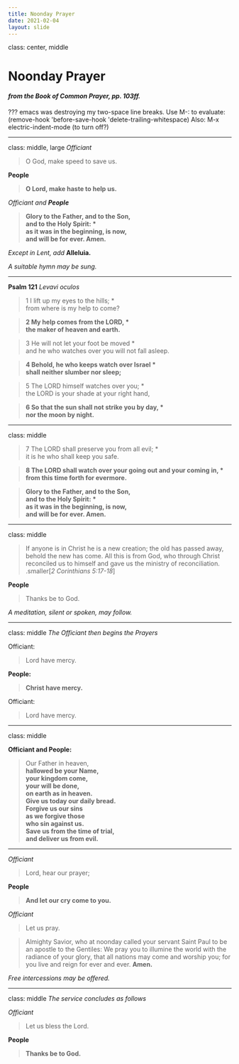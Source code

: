 ```yaml
---
title: Noonday Prayer
date: 2021-02-04
layout: slide
---
```

class: center, middle
# Noonday Prayer
#### _from the Book of Common Prayer, pp. 103ff._
???
emacs was destroying my two-space line breaks.
Use M-: to evaluate:
(remove-hook 'before-save-hook 'delete-trailing-whitespace)
Also: M-x electric-indent-mode (to turn off?)

---
class: middle, large
_Officiant_
> O God, make speed to save us.

**People**
> **O Lord, make haste to help us.**

_Officiant and **People**_
> **Glory to the Father, and to the Son,   
and to the Holy Spirit: *  
as it was in the beginning, is now,   
and will be for ever. Amen.**

_Except in Lent, add_  **Alleluia.**

_A suitable hymn may be sung._

---

**Psalm 121**
_Levavi oculos_

> 1	I lift up my eyes to the hills; *  
from where is my help to come?

> **2	My help comes from the LORD, *  
the maker of heaven and earth.**

> 3	He will not let your foot be moved *  
and he who watches over you will not fall asleep.

> **4	Behold, he who keeps watch over Israel *  
shall neither slumber nor sleep;**

> 5	The LORD himself watches over you; *  
the LORD is your shade at your right hand,

> **6	So that the sun shall not strike you by day, *  
nor the moon by night.**

---
class: middle

> 7	The LORD shall preserve you from all evil; *  
it is he who shall keep you safe.

> **8	The LORD shall watch over your going out and your coming in, *  
from this time forth for evermore.**



> **Glory to the Father, and to the Son,  
and to the Holy Spirit: *  
as it was in the beginning, is now,   
and will be for ever. Amen.**

---
class: middle

> If anyone is in Christ he is a new creation; the old has passed away, behold the new has come.  All this is from God, who through Christ reconciled us to himself and gave us the ministry of reconciliation.  
.smaller[_2 Corinthians 5:17-18_]

**People**
> Thanks be to God.

_A meditation, silent or spoken, may follow._

---
class: middle
_The Officiant then begins the Prayers_

Officiant:
> Lord have mercy.

**People:**
> **Christ have mercy.**

Officiant:
> Lord have mercy.

---
class: middle

**Officiant and People:**
> Our Father in heaven,  
**hallowed be your Name,  
your kingdom come,  
your will be done,  
on earth as in heaven.  
Give us today our daily bread.  
Forgive us our sins  
as we forgive those  
who sin against us.  
Save us from the time of trial,  
and deliver us from evil.**


---

_Officiant_
> Lord, hear our prayer;

**People**
> **And let our cry come to you.**

_Officiant_
> Let us pray.

> Almighty Savior, who at noonday called your servant Saint Paul to be an apostle to the Gentiles:  We pray you to illumine the world with the radiance of your glory, that all nations may come and worship you; for you live and reign for ever and ever.  **Amen.**

_Free intercessions may be offered._

---
class: middle
_The service concludes as follows_

_Officiant_
> Let us bless the Lord.

**People**
> **Thanks be to God.**
